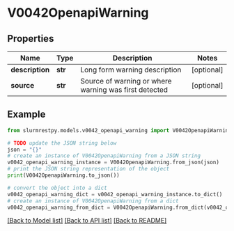 # V0042OpenapiWarning


## Properties

Name | Type | Description | Notes
------------ | ------------- | ------------- | -------------
**description** | **str** | Long form warning description | [optional]
**source** | **str** | Source of warning or where warning was first detected | [optional]

## Example

```python
from slurmrestpy.models.v0042_openapi_warning import V0042OpenapiWarning

# TODO update the JSON string below
json = "{}"
# create an instance of V0042OpenapiWarning from a JSON string
v0042_openapi_warning_instance = V0042OpenapiWarning.from_json(json)
# print the JSON string representation of the object
print(V0042OpenapiWarning.to_json())

# convert the object into a dict
v0042_openapi_warning_dict = v0042_openapi_warning_instance.to_dict()
# create an instance of V0042OpenapiWarning from a dict
v0042_openapi_warning_from_dict = V0042OpenapiWarning.from_dict(v0042_openapi_warning_dict)
```
[[Back to Model list]](../README.md#documentation-for-models) [[Back to API list]](../README.md#documentation-for-api-endpoints) [[Back to README]](../README.md)


